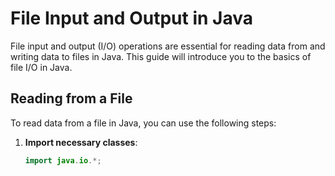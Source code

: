 
# File Input and Output in Java

File input and output (I/O) operations are essential for reading data from and writing data to files in Java. This guide will introduce you to the basics of file I/O in Java.

## Reading from a File

To read data from a file in Java, you can use the following steps:

1. **Import necessary classes**:
   ```java
   import java.io.*;
